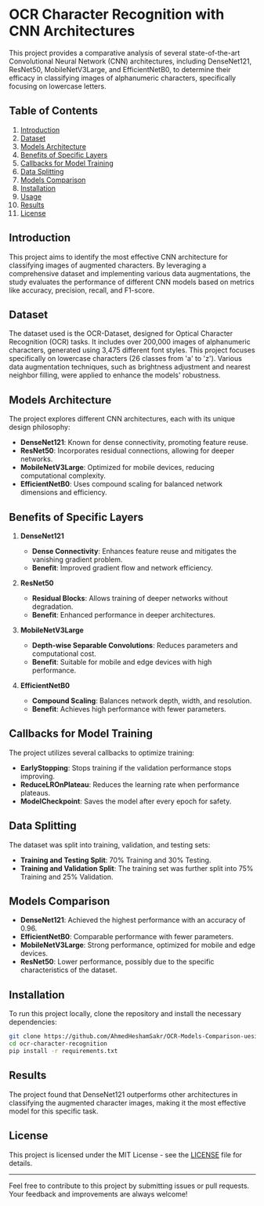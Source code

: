 # OCR Character Recognition with CNN Architectures

This project provides a comparative analysis of several state-of-the-art Convolutional Neural Network (CNN) architectures, including DenseNet121, ResNet50, MobileNetV3Large, and EfficientNetB0, to determine their efficacy in classifying images of alphanumeric characters, specifically focusing on lowercase letters.

## Table of Contents
1. [Introduction](#introduction)
2. [Dataset](#dataset)
3. [Models Architecture](#models-architecture)
4. [Benefits of Specific Layers](#benefits-of-specific-layers)
5. [Callbacks for Model Training](#callbacks-for-model-training)
6. [Data Splitting](#data-splitting)
7. [Models Comparison](#models-comparison)
8. [Installation](#installation)
9. [Usage](#usage)
10. [Results](#results)
11. [License](#license)

## Introduction
This project aims to identify the most effective CNN architecture for classifying images of augmented characters. By leveraging a comprehensive dataset and implementing various data augmentations, the study evaluates the performance of different CNN models based on metrics like accuracy, precision, recall, and F1-score.

## Dataset
The dataset used is the OCR-Dataset, designed for Optical Character Recognition (OCR) tasks. It includes over 200,000 images of alphanumeric characters, generated using 3,475 different font styles. This project focuses specifically on lowercase characters (26 classes from 'a' to 'z'). Various data augmentation techniques, such as brightness adjustment and nearest neighbor filling, were applied to enhance the models' robustness.

## Models Architecture
The project explores different CNN architectures, each with its unique design philosophy:
- **DenseNet121**: Known for dense connectivity, promoting feature reuse.
- **ResNet50**: Incorporates residual connections, allowing for deeper networks.
- **MobileNetV3Large**: Optimized for mobile devices, reducing computational complexity.
- **EfficientNetB0**: Uses compound scaling for balanced network dimensions and efficiency.

## Benefits of Specific Layers
1. **DenseNet121**
   - **Dense Connectivity**: Enhances feature reuse and mitigates the vanishing gradient problem.
   - **Benefit**: Improved gradient flow and network efficiency.

2. **ResNet50**
   - **Residual Blocks**: Allows training of deeper networks without degradation.
   - **Benefit**: Enhanced performance in deeper architectures.

3. **MobileNetV3Large**
   - **Depth-wise Separable Convolutions**: Reduces parameters and computational cost.
   - **Benefit**: Suitable for mobile and edge devices with high performance.

4. **EfficientNetB0**
   - **Compound Scaling**: Balances network depth, width, and resolution.
   - **Benefit**: Achieves high performance with fewer parameters.

## Callbacks for Model Training
The project utilizes several callbacks to optimize training:
- **EarlyStopping**: Stops training if the validation performance stops improving.
- **ReduceLROnPlateau**: Reduces the learning rate when performance plateaus.
- **ModelCheckpoint**: Saves the model after every epoch for safety.

## Data Splitting
The dataset was split into training, validation, and testing sets:
- **Training and Testing Split**: 70% Training and 30% Testing.
- **Training and Validation Split**: The training set was further split into 75% Training and 25% Validation.

## Models Comparison
- **DenseNet121**: Achieved the highest performance with an accuracy of 0.96.
- **EfficientNetB0**: Comparable performance with fewer parameters.
- **MobileNetV3Large**: Strong performance, optimized for mobile and edge devices.
- **ResNet50**: Lower performance, possibly due to the specific characteristics of the dataset.

## Installation
To run this project locally, clone the repository and install the necessary dependencies:
```bash
git clone https://github.com/AhmedHeshamSakr/OCR-Models-Comparison-uesing-DL-.git
cd ocr-character-recognition
pip install -r requirements.txt
```

## Results
The project found that DenseNet121 outperforms other architectures in classifying the augmented character images, making it the most effective model for this specific task.

## License
This project is licensed under the MIT License - see the [LICENSE](LICENSE) file for details.

---

Feel free to contribute to this project by submitting issues or pull requests. Your feedback and improvements are always welcome!
